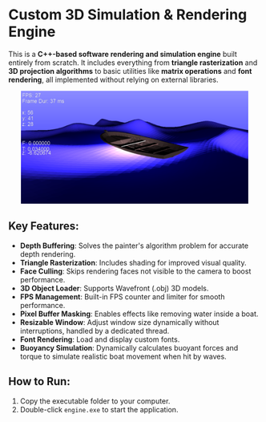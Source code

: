 # Custom 3D Simulation & Rendering Engine

This is a **C++-based software rendering and simulation engine** built entirely from scratch. It includes everything from **triangle rasterization** and **3D projection algorithms** to basic utilities like **matrix operations** and **font rendering**, all implemented without relying on external libraries.

<p align="center">
    <img src="image.png" width="90%" height="50%">
</p>

## Key Features:
- **Depth Buffering**: Solves the painter's algorithm problem for accurate depth rendering.
- **Triangle Rasterization**: Includes shading for improved visual quality.
- **Face Culling**: Skips rendering faces not visible to the camera to boost performance.
- **3D Object Loader**: Supports Wavefront (.obj) 3D models.
- **FPS Management**: Built-in FPS counter and limiter for smooth performance.
- **Pixel Buffer Masking**: Enables effects like removing water inside a boat.
- **Resizable Window**: Adjust window size dynamically without interruptions, handled by a dedicated thread.
- **Font Rendering**: Load and display custom fonts.
- **Buoyancy Simulation**: Dynamically calculates buoyant forces and torque to simulate realistic boat movement when hit by waves.

## How to Run:
1. Copy the executable folder to your computer.
2. Double-click `engine.exe` to start the application.

